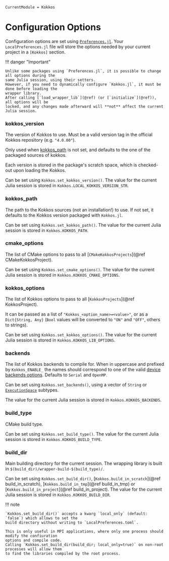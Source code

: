 ```@meta
CurrentModule = Kokkos
```

# Configuration Options

Configuration options are set using [`Preferences.jl`](https://github.com/JuliaPackaging/Preferences.jl).
Your `LocalPreferences.jl` file will store the options needed by your current project in a
`[Kokkos]` section.

!!! danger "Important"

    Unlike some packages using `Preferences.jl`, it is possible to change all options during the
    same Julia session, using their setters.
    However, if you need to dynamically configure `Kokkos.jl`, it must be done before loading the
    wrapper library.
    After calling [`load_wrapper_lib`](@ref) (or [`initialize`](@ref)), all options will be
    locked, and any changes made afterward will **not** affect the current Julia session.

### kokkos_version

The version of Kokkos to use. Must be a valid version tag in the official Kokkos repository (e.g.
`"4.0.00"`).

Only used when [kokkos_path](@ref) is not set, and defaults to the one of the packaged sources of
kokkos.

Each version is stored in the package's scratch space, which is checked-out upon loading the Kokkos.

Can be set using `Kokkos.set_kokkos_version()`.
The value for the current Julia session is stored in `Kokkos.LOCAL_KOKKOS_VERSION_STR`.

### kokkos_path

The path to the Kokkos sources (not an installation!) to use.
If not set, it defaults to the Kokkos version packaged with `Kokkos.jl`.

Can be set using `Kokkos.set_kokkos_path()`.
The value for the current Julia session is stored in `Kokkos.KOKKOS_PATH`.

### cmake_options

The list of CMake options to pass to all [`CMakeKokkosProjects`](@ref CMakeKokkosProject).

Can be set using `Kokkos.set_cmake_options()`.
The value for the current Julia session is stored in `Kokkos.KOKKOS_CMAKE_OPTIONS`.

### kokkos_options

The list of Kokkos options to pass to all [`KokkosProjects`](@ref KokkosProject).

It can be passed as a list of `"Kokkos_<option_name>=<value>"`, or as a `Dict{String, Any}` (`Bool`
values will be converted to `"ON"` and `"OFF"`, others to strings).

Can be set using `Kokkos.set_kokkos_options()`.
The value for the current Julia session is stored in `Kokkos.KOKKOS_LIB_OPTIONS`.

### backends

The list of Kokkos backends to compile for. When in uppercase and prefixed by `Kokkos_ENABLE_` the
names should correspond to one of the valid
[device backends options](https://kokkos.github.io/kokkos-core-wiki/keywords.html#device-backends).
Defaults to `Serial` and `OpenMP`.

Can be set using `Kokkos.set_backends()`, using a vector of `String` or [`ExecutionSpace`](@ref)
subtypes.

The value for the current Julia session is stored in `Kokkos.KOKKOS_BACKENDS`.

### build_type

CMake build type.

Can be set using `Kokkos.set_build_type()`.
The value for the current Julia session is stored in `Kokkos.KOKKOS_BUILD_TYPE`.

### build_dir

Main building directory for the current session.
The wrapping library is built in `$(build_dir)/wrapper-build-$(build_type)/`.

Can be set using `Kokkos.set_build_dir()`, [`Kokkos.build_in_scratch`](@ref build_in_scratch),
[`Kokkos.build_in_tmp`](@ref build_in_tmp) or [`Kokkos.build_in_project`](@ref build_in_project).
The value for the current Julia session is stored in `Kokkos.KOKKOS_BUILD_DIR`.

!!! note

    `Kokkos.set_build_dir()` accepts a kwarg `local_only` (default: `false`) which allows to set the
    build directory without writing to `LocalPreferences.toml`.
    
    This is only useful in MPI applications, where only one process should modify the confiuration
    options and compile code.
    Calling `Kokkos.set_build_dir(build_dir; local_only=true)` on non-root processes will allow them
    to find the libraries compiled by the root process.
